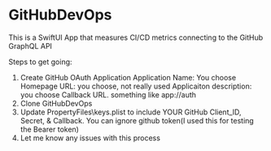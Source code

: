# GitHubDevOps
This is a SwiftUI App that measures CI/CD metrics connecting to the GitHub GraphQL API


Steps to get going:</br>
1) Create GitHub OAuth Application
    Application Name: You choose
    Homepage URL: you choose, not really used
    Applicaiton description: you choose
    Callback URL. something like app://auth
2) Clone GitHubDevOps</br>
3) Update PropertyFiles\keys.plist to include YOUR GitHub Client_ID, Secret, & Callback.  You can ignore github token(I used this for testing the Bearer token)</br>
4) Let me know any issues with this process</br>
